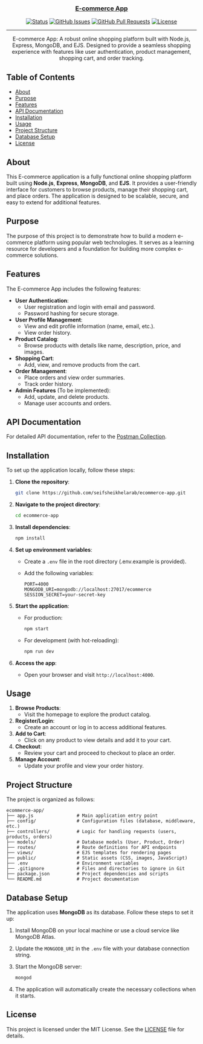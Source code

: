 
<h3 align="center"><a href="https://ecommerce-app-nih.up.railway.app/">E-commerce App</a></h3>

<div align="center">

[![Status](https://img.shields.io/badge/status-active-success.svg)]()
[![GitHub Issues](https://img.shields.io/github/issues/seifsheikhelarab/ecommerce-app.svg)](https://github.com/seifsheikhelarab/ecommerce-app/issues)
[![GitHub Pull Requests](https://img.shields.io/github/issues-pr/seifsheikhelarab/ecommerce-app.svg)](https://github.com/seifsheikhelarab/ecommerce-app/pulls)
[![License](https://img.shields.io/badge/license-MIT-blue.svg)](/LICENSE)

</div>

---

<p align="center">
  E-commerce App: A robust online shopping platform built with Node.js, Express, MongoDB, and EJS. Designed to provide a seamless shopping experience with features like user authentication, product management, shopping cart, and order tracking.
  <br>
</p>

## Table of Contents

- [About](#about)
- [Purpose](#purpose)
- [Features](#features)
- [API Documentation](#api-documentation)
- [Installation](#installation)
- [Usage](#usage)
- [Project Structure](#project-structure)
- [Database Setup](#database-setup)
- [License](#license)

## About

This E-commerce application is a fully functional online shopping platform built using **Node.js**, **Express**, **MongoDB**, and **EJS**. It provides a user-friendly interface for customers to browse products, manage their shopping cart, and place orders. The application is designed to be scalable, secure, and easy to extend for additional features.

## Purpose

The purpose of this project is to demonstrate how to build a modern e-commerce platform using popular web technologies. It serves as a learning resource for developers and a foundation for building more complex e-commerce solutions.

## Features

The E-commerce App includes the following features:

- **User Authentication**:
  - User registration and login with email and password.
  - Password hashing for secure storage.
- **User Profile Management**:
  - View and edit profile information (name, email, etc.).
  - View order history.
- **Product Catalog**:
  - Browse products with details like name, description, price, and images.
- **Shopping Cart**:
  - Add, view, and remove products from the cart.
- **Order Management**:
  - Place orders and view order summaries.
  - Track order history.
- **Admin Features** (To be implemented):
  - Add, update, and delete products.
  - Manage user accounts and orders.

## API Documentation

For detailed API documentation, refer to the [Postman Collection](https://documenter.getpostman.com/view/38348561/2sAYX2NjE7).

## Installation

To set up the application locally, follow these steps:

1. **Clone the repository**:

   ```bash
   git clone https://github.com/seifsheikhelarab/ecommerce-app.git
   ```

2. **Navigate to the project directory**:

   ```bash
   cd ecommerce-app
   ```

3. **Install dependencies**:

   ```bash
   npm install
   ```

4. **Set up environment variables**:
   - Create a `.env` file in the root directory (.env.example is provided).
   - Add the following variables:

     ```env
     PORT=4000
     MONGODB_URI=mongodb://localhost:27017/ecommerce
     SESSION_SECRET=your-secret-key
     ```

5. **Start the application**:
   - For production:

     ```bash
     npm start
     ```

   - For development (with hot-reloading):

     ```bash
     npm run dev
     ```

6. **Access the app**:
   - Open your browser and visit `http://localhost:4000`.

## Usage

1. **Browse Products**:
   - Visit the homepage to explore the product catalog.
2. **Register/Login**:
   - Create an account or log in to access additional features.
3. **Add to Cart**:
   - Click on any product to view details and add it to your cart.
4. **Checkout**:
   - Review your cart and proceed to checkout to place an order.
5. **Manage Account**:
   - Update your profile and view your order history.

## Project Structure

The project is organized as follows:

```
ecommerce-app/
├── app.js                # Main application entry point
├── config/               # Configuration files (database, middleware, etc.)
├── controllers/          # Logic for handling requests (users, products, orders)
├── models/               # Database models (User, Product, Order)
├── routes/               # Route definitions for API endpoints
├── views/                # EJS templates for rendering pages
├── public/               # Static assets (CSS, images, JavaScript)
├── .env                  # Environment variables
├── .gitignore            # Files and directories to ignore in Git
├── package.json          # Project dependencies and scripts
└── README.md             # Project documentation
```

## Database Setup

The application uses **MongoDB** as its database. Follow these steps to set it up:

1. Install MongoDB on your local machine or use a cloud service like MongoDB Atlas.
2. Update the `MONGODB_URI` in the `.env` file with your database connection string.
3. Start the MongoDB server:

   ```bash
   mongod
   ```

4. The application will automatically create the necessary collections when it starts.

## License

This project is licensed under the MIT License. See the [LICENSE](LICENSE) file for details.
